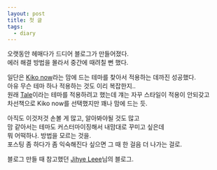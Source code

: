 ```yaml
---
layout: post
title: 첫 글
tags:
  - diary
---
```


오랫동안 헤매다가 드디어 블로그가 만들어졌다.  
에러 해결 방법을 몰라서 중간에 때려칠 뻔 했다.  
  
일단은 [Kiko now](https://github.com/AWEEKJ/kiko-now)라는 맘에 드는 테마를 찾아서 적용하는 데까진 성공했다.  
아유 무슨 테마 하나 적용하는 것도 이리 복잡한지..  
원래 [Tale](https://github.com/chesterhow/tale/)이라는 테마를 적용하려고 했는데 걔는 자꾸 스타일이 적용이 안되갖고  
차선책으로 Kiko now를 선택했지만 꽤나 맘에 드는 듯.  

아직도 이것저것 손볼 게 많고, 알아봐야될 것도 많고  
맘 같아서는 테마도 커스터마이징해서 내맘대로 꾸미고 싶은데  
뭐 어떡하나. 방법을 모르는 것을.  
포스팅 좀 하다가 좀 익숙해진다 싶으면 그 때 한 걸음 더 나가는 걸로.  
  
블로그 만들 때 참고했던 [Jihye Leee](http://jihyeleee.com/)님의 블로그.  